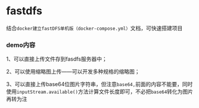 # fastdfs
结合`docker建立fastDFS单机版（docker-compose.yml）`文档，可快速搭建项目

### demo内容
1、可以直接上传文件存到fasdfs服务器中；

2、可以使用缩略图上传——可以开发多种规格的缩略图；

3、可以直接上传base64位图片字符串，但注意`base64,`前面的内容不能要，同时使用`inputStream.available()`方法计算文件长度即可，不必把`base64`转化为图片再转为注

